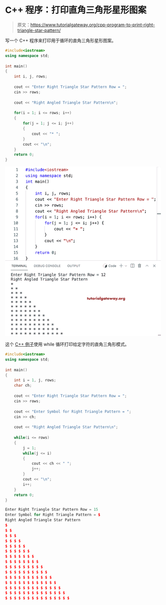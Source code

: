 # C++ 程序：打印直角三角形星形图案

> 原文：<https://www.tutorialgateway.org/cpp-program-to-print-right-triangle-star-pattern/>

写一个 C++ 程序来打印用于循环的直角三角形星形图案。

```cpp
#include<iostream>
using namespace std;

int main()
{
	int i, j, rows;

    cout << "Enter Right Triangle Star Pattern Row = ";
    cin >> rows;

    cout << "Right Angled Triangle Star Pattern\n"; 

    for(i = 1; i <= rows; i++)
    {
    	for(j = 1; j <= i; j++)
		{
            cout << "* ";
        }
        cout << "\n";
    }		
 	return 0;
}
```

![C++ Program to Print Right Triangle Star Pattern](img/95886b7697ef2075fc722026409776e3.png)

这个 [C++ 例子](https://www.tutorialgateway.org/cpp-programs/)使用 while 循环打印给定字符的直角三角形模式。

```cpp
#include<iostream>
using namespace std;

int main()
{
	int i = 1, j, rows;
    char ch;

    cout << "Enter Right Triangle Star Pattern Row = ";
    cin >> rows;

    cout << "Enter Symbol for Right Triangle Pattern = ";
    cin >> ch;

    cout << "Right Angled Triangle Star Pattern\n"; 

    while(i <= rows)
    {
        j = 1;
    	while(j <= i)
		{
            cout << ch << " ";
            j++;
        }
        cout << "\n";
        i++;
    }		
 	return 0;
}
```

```cpp
Enter Right Triangle Star Pattern Row = 15
Enter Symbol for Right Triangle Pattern = $
Right Angled Triangle Star Pattern
$ 
$ $ 
$ $ $ 
$ $ $ $ 
$ $ $ $ $ 
$ $ $ $ $ $ 
$ $ $ $ $ $ $ 
$ $ $ $ $ $ $ $ 
$ $ $ $ $ $ $ $ $ 
$ $ $ $ $ $ $ $ $ $ 
$ $ $ $ $ $ $ $ $ $ $ 
$ $ $ $ $ $ $ $ $ $ $ $ 
$ $ $ $ $ $ $ $ $ $ $ $ $ 
$ $ $ $ $ $ $ $ $ $ $ $ $ $ 
$ $ $ $ $ $ $ $ $ $ $ $ $ $ $
```